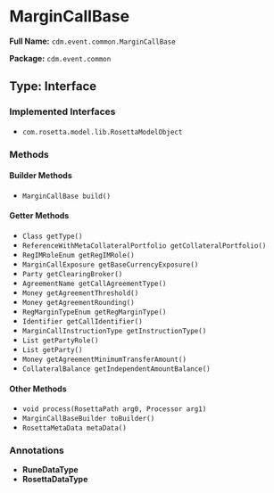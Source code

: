 # MarginCallBase

**Full Name:** `cdm.event.common.MarginCallBase`

**Package:** `cdm.event.common`

## Type: Interface

### Implemented Interfaces

- `com.rosetta.model.lib.RosettaModelObject`

### Methods

#### Builder Methods

- `MarginCallBase build()`

#### Getter Methods

- `Class getType()`
- `ReferenceWithMetaCollateralPortfolio getCollateralPortfolio()`
- `RegIMRoleEnum getRegIMRole()`
- `MarginCallExposure getBaseCurrencyExposure()`
- `Party getClearingBroker()`
- `AgreementName getCallAgreementType()`
- `Money getAgreementThreshold()`
- `Money getAgreementRounding()`
- `RegMarginTypeEnum getRegMarginType()`
- `Identifier getCallIdentifier()`
- `MarginCallInstructionType getInstructionType()`
- `List getPartyRole()`
- `List getParty()`
- `Money getAgreementMinimumTransferAmount()`
- `CollateralBalance getIndependentAmountBalance()`

#### Other Methods

- `void process(RosettaPath arg0, Processor arg1)`
- `MarginCallBaseBuilder toBuilder()`
- `RosettaMetaData metaData()`

### Annotations

- **RuneDataType**
- **RosettaDataType**


